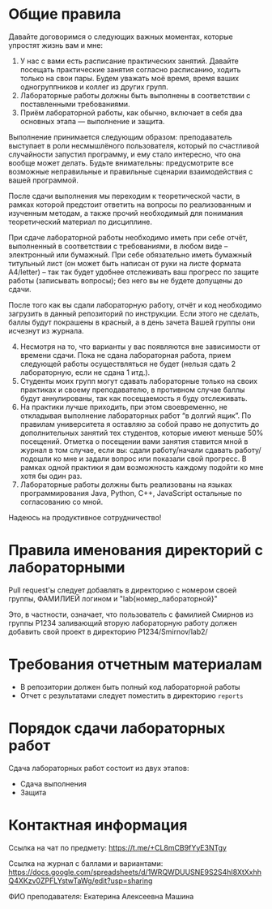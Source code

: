 # Общие правила

Давайте договоримся о следующих важных моментах, которые упростят жизнь вам и мне:
1. У нас с вами есть расписание практических занятий. Давайте посещать практические занятия согласно расписанию, ходить только на свои пары. Будем уважать моё время, время ваших одногруппников и коллег из других групп. 
2. Лабораторные работы должны быть выполнены в соответствии с поставленными требованиями. 
3. Приём лабораторной работы, как обычно, включает в себя два основных этапа — выполнение и защита. 

Выполнение принимается следующим образом: преподаватель выступает в роли несмышлёного пользователя, который по счастливой случайности запустил программу, и ему стало интересно, что она вообще может делать. Будьте внимательны: предусмотрите все возможные неправильные и правильные сценарии взаимодействия с вашей программой.

После сдачи выполнения мы переходим к теоретической части, в рамках которой предстоит ответить на вопросы по реализованным и изученным методам, а также прочий необходимый для понимания теоретический материал по дисциплине.

При сдаче лабораторной работы необходимо иметь при себе отчёт, выполненный в соответствии с требованиями, в любом виде – электронный или бумажный. При себе обязательно иметь бумажный титульный лист (он может быть написан от руки на листе формата А4/letter) – так так будет удобнее отслеживать ваш прогресс по защите работы (записывать вопросы); без него вы не будете допущены до сдачи.

После того как вы сдали лабораторную работу, отчёт и код необходимо загрузить в данный репозиторий по инструкции. Если этого не сделать, баллы будут покрашены в красный, а в день зачета Вашей группы они исчезнут из журнала.

4. Несмотря на то, что варианты у вас появляются вне зависимости от времени сдачи. Пока не сдана лабораторная работа, прием следующей работы осуществляться не будет (нельзя сдать 2 лабораторную, если не сдана 1 итд.).
5. Студенты моих групп могут сдавать лабораторные только на своих практиках и своему преподавателю, в противном случае баллы будут аннулированы, так как посещаемость я буду отслеживать.
6. На практики лучше приходить, при этом своевременно, не откладывая выполнение лабораторных работ “в долгий ящик”. По правилам университета я оставляю за собой право не допустить до дополнительных занятий тех студентов, которые имеют меньше 50% посещений. Отметка о посещении вами занятия ставится мной в журнал в том случае, если вы: сдали работу/начали сдавать работу/подошли ко мне и задали вопрос или показали свой прогресс. 
В рамках одной практики я дам возможность каждому подойти ко мне хотя бы один раз.
7. Лабораторные работы должны быть реализованы на языках программирования Java, Python, C++, JavaScript остальные по согласованию со мной.

Надеюсь на продуктивное сотрудничество!

# Правила именования директорий с лабораторными

Pull request'ы следует добавлять в директорию с номером своей группы, ФАМИЛИЕЙ логином и "lab{номер_лабораторной}"

Это, в частности, означает, что пользователь с фамилией Смирнов из группы P1234 заливающий вторую лабораторную работу должен добавить свой проект в директорию P1234/Smirnov/lab2/


# Требования отчетным материалам

* В репозитории должен быть полный код лабораторной работы 
* Отчет с результатами следует поместить в директорию `reports`

# Порядок сдачи лабораторных работ
Сдача лабораторных работ состоит из двух этапов:
* Сдача выполнения
* Защита

# Контактная информация
Ссылка на чат по предмету: https://t.me/+CL8mCB9fYyE3NTgy

Cсылка на журнал с баллами и вариантами: https://docs.google.com/spreadsheets/d/1WRQWDUUSNE9S2S4hI8XtXxhhQ4XKzv0ZPFLYstwTaWg/edit?usp=sharing

ФИО преподавателя: Екатерина Алексеевна Машина
